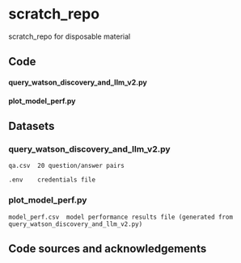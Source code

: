 # scratch_repo
scratch_repo for disposable material


## Code

#### query_watson_discovery_and_llm_v2.py
#### plot_model_perf.py


## Datasets
### query_watson_discovery_and_llm_v2.py
    qa.csv  20 question/answer pairs
    
    .env    credentials file

### plot_model_perf.py
    model_perf.csv  model performance results file (generated from query_watson_discovery_and_llm_v2.py)

## Code sources and acknowledgements
